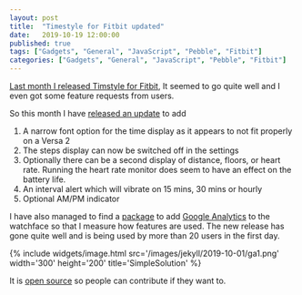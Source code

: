 ```yaml
---
layout: post
title:  "Timestyle for Fitbit updated"
date:   2019-10-19 12:00:00
published: true
tags: ["Gadgets", "General", "JavaScript", "Pebble", "Fitbit"]
categories: ["Gadgets", "General", "JavaScript", "Pebble", "Fitbit"]
---
```


[Last month I released Timstyle for Fitbit][previous-post-url], It seemed to go quite well and I even got some feature requests from users.

So this month I have [released an update][timestyle-fitbit-url] to add

1. A narrow font option for the time display as it appears to not fit properly on a Versa 2
1. The steps display can now be switched off in the settings
1. Optionally there can be a second display of distance, floors, or heart rate. Running the heart rate monitor does seem to have an effect on the battery life.
1. An interval alert which will vibrate on 15 mins, 30 mins or hourly
1. Optional AM/PM indicator

I have also managed to find a [package][analytics-module-url] to add [Google Analytics][analytics-url] to the watchface so that I measure how features are used. The new release has gone quite well and is being used by more than 20 users in the first day.

{% include widgets/image.html src='/images/jekyll/2019-10-01/ga1.png' width='300' height='200' title='SimpleSolution' %}

It is [open source][timestyle-source-url] so people can contribute if they want to.

[previous-post-url]:            /blog/2019/09/23/fitbit-timestyle-released
[timestyle-fitbit-url]:         https://gallery.fitbit.com/details/dfe5fccd-01e5-4979-a5ad-070673df12dd
[timestyle-source-url]:         https://bitbucket.org/derekwilson/timestyle-fitbit/src/master/
[analytics-module-url]:         https://www.npmjs.com/package/fitbit-google-analytics
[analytics-url]:                https://support.google.com/analytics/answer/1008015?hl=en

